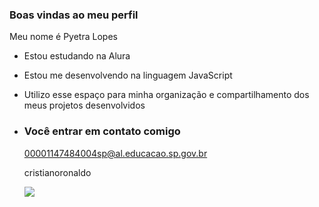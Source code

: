### Boas vindas ao meu perfil

 Meu nome é Pyetra Lopes

 - Estou estudando na Alura
 - Estou me desenvolvendo na linguagem JavaScript
 - Utilizo esse espaço para minha organização e compartilhamento dos meus projetos desenvolvidos

 - ### Você entrar em contato comigo

   00001147484004sp@al.educacao.sp.gov.br

   cristianoronaldo

   ![](![image](https://github.com/user-attachments/assets/6325f8eb-ee5a-4cc6-b3a9-4dc61d0bc81a))

